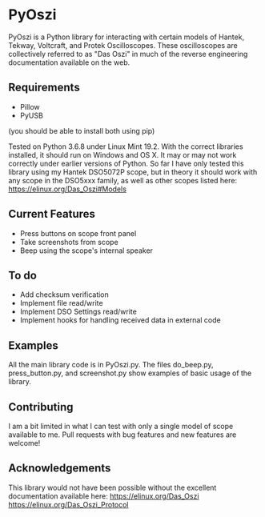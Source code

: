 # PyOszi

PyOszi is a Python library for interacting with certain models of Hantek, Tekway, Voltcraft, and Protek Oscilloscopes.  These oscilloscopes are collectively referred to as "Das Oszi" in much of the reverse engineering documentation available on the web.
## Requirements
* Pillow
* PyUSB

(you should be able to install both using pip)

Tested on Python 3.6.8 under Linux Mint 19.2.  With the correct libraries installed, it should run on Windows and OS X.    It may or may not work correctly under earlier versions of Python.
So far I have only tested this library using my Hantek DSO5072P scope, but in theory it should work with any scope in the DSO5xxx family, as well as other scopes listed here: https://elinux.org/Das_Oszi#Models

## Current Features
* Press buttons on scope front panel
* Take screenshots from scope
* Beep using the scope's internal speaker

## To do
* Add checksum verification
* Implement file read/write
* Implement DSO Settings read/write
* Implement hooks for handling received data in external code

## Examples
All the main library code is in PyOszi.py.  The files do_beep.py, press_button.py, and screenshot.py show examples of basic usage of the library.

## Contributing
I am a bit limited in what I can test with only a single model of scope available to me.  Pull requests with bug features and new features are welcome!

## Acknowledgements
This library would not have been possible without the excellent documentation available here:
https://elinux.org/Das_Oszi
https://elinux.org/Das_Oszi_Protocol
